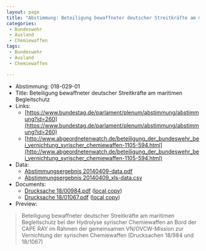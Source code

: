 ```yaml
---
layout: page
title: "Abstimmung: Beteiligung bewaffneter deutscher Streitkräfte am maritimen Begleitschutz"
categories:
 - Bundeswehr
 - Ausland
 - Chemiewaffen
tags:
 - Bundeswehr
 - Ausland
 - Chemiewaffen

---
```


* Abstimmung: 018-029-01
* Title: Beteiligung bewaffneter deutscher Streitkräfte am maritimen Begleitschutz
* Links: 
    * [https://www.bundestag.de/parlament/plenum/abstimmung/abstimmung?id=260](https://www.bundestag.de/parlament/plenum/abstimmung/abstimmung?id=260)
    * [http://www.abgeordnetenwatch.de/beteiligung_der_bundeswehr_bei_vernichtung_syrischer_chemiewaffen-1105-594.html](http://www.abgeordnetenwatch.de/beteiligung_der_bundeswehr_bei_vernichtung_syrischer_chemiewaffen-1105-594.html)
* Data: 
    * [Abstimmungsergebnis 20140409-data.pdf](/res/abstimmungsliste/20140409-data.pdf)
    * [Abstimmungsergebnis 20140409_xls-data.csv](/res/abstimmungsliste/analyses/20140409_xls-data.csv)
* Documents: 
    * [Drucksache 18/00984.pdf](http://dip21.bundestag.de/dip21/btd/18/009/1800984.pdf) ([local copy](/res/abstimmungsdaten/018-029-01/1800984.pdf))
    * [Drucksache 18/01067.pdf](http://dip21.bundestag.de/dip21/btd/18/010/1801067.pdf) ([local copy](/res/abstimmungsdaten/018-029-01/1801067.pdf))
* Preview: 
> Beteiligung bewaffneter deutscher Streitkräfte am maritimen Begleitschutz bei der Hydrolyse syrischer Chemiewaffen an Bord der CAPE RAY im Rahmen der gemeinsamen VN/OVCW-Mission zur Vernichtung der syrischen Chemiewaffen (Drucksachen 18/984 und 18/1067)
